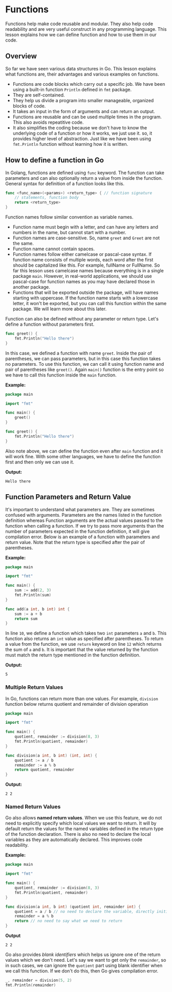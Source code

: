 # Functions

Functions help make code reusable and modular. They also help code readability and are very useful construct in any programming language. This lesson explains how we can define function and how to use them in our code.

## Overview 
So far we have seen various data structures in Go. This lesson explains what functions are, their advantages and various examples on functions.

- Functions are code blocks which carry out a specific job. We have been using a built-in function `Println` defined in `fmt` package.
- They are self-contained. 
- They help us divide a program into smaller manageable, organized blocks of code. 
- It takes an input in the form of arguments and can return an output. 
- Functions are reusable and can be used multiple times in the program. This also avoids repeatitive code. 
- It also simplifies the coding because we don't have to know the underlying code of a function or how it works, we just use it. so, it provides higher level of abstraction. Just like we have been using `fmt.Println` function without learning how it is written.

## How to define a function in Go

In Golang, functions are defined using `func` keyword. The function can take parameters and can also optionally return a value from inside the function. General syntax for definition of a function looks like this.

```go
func <func_name>(<params>) <return_type> { // function signature
    // statements, function body
    return <return_type>
}
```

Function names follow similar convention as variable names.

- Function name must begin with a letter, and can have any letters and numbers in the name, but cannot start with a number.
- Function names are case-sensitive. So, name `greet` and `Greet` are not the same.
- Function name cannot contain spaces.
- Function names follow either camelcase or pascal-case syntax. If function name consists of multiple words, each word after the first should be capitalized like this. For example, fullName or FullName. So far this lesson uses camelcase names because everything is in a single package `main`. However, in real-world applications, we should use pascal-case for function names as you may have declared those in another package.
- Functions that will be exported outside the package, will have names starting with uppercase. If the function name starts with a lowercase letter, it won't be exported, but you can call this function within the same package. We will learn more about this later.

Function can also be defined without any parameter or return type. Let's define a function without parameters first. 

```go
func greet() {
    fmt.Println("Hello there")
}
```

In this case, we defined a function with name `greet`. Inside the pair of parentheses, we can pass parameters, but in this case this function takes no parameters. To use this function, we can call it using function name and pair of parentheses like `greet()`. Again `main()` function is the entry point so we have to call this function inside the `main` function.

**Example:**

```go
package main

import "fmt"

func main() {
	greet()
}

func greet() {
    fmt.Println("Hello there")
}
```

Also note above, we can define the function even after `main` function and it will work fine. With some other languages, we have to define the function first and then only we can use it.

**Output:**
```output{ lineNos=false }
Hello there
```

## Function Parameters and Return Value

It's important to understand what parameters are. They are sometimes confused with arguments. 
Parameters are the names listed in the function definition whereas Function arguments are the actual values passed to the function when calling a function. 
If we try to pass more arguments than the number of parameters expected in the function definition, it will give compilation error.
Below is an example of a function with parameters and return value. Note that the return type is specified after the pair of parentheses.

**Example:**

```go
package main

import "fmt"

func main() {
	sum := add(2, 3)
	fmt.Println(sum)
}

func add(a int, b int) int {
    sum := a + b
    return sum
}
```

In line `10`, we define a function which takes two `int` parameters `a` and `b`. This function also returns an `int` value as specified after parentheses. To return a value from the function, we use `return` keyword on line `12` which returns the sum of `a` and `b`. It is important that the value returned by the function must match the return type mentioned in the function definition.

**Output:**
```output{ lineNos=false }
5
```

### Multiple Return Values

In Go, functions can return more than one values. For example, `division` function below returns quotient and remainder of division operation

```go
package main

import "fmt"

func main() {
	quotient, remainder := division(8, 3)
	fmt.Println(quotient, remainder)
}

func division(a int, b int) (int, int) {
    quotient := a / b
    remainder := a % b
    return quotient, remainder
}
```

**Output:**
```output{ lineNos=false }
2 2
```

### Named Return Values
Go also allows **named return values**. When we use this feature, we do not need to explicitly specify which local values we want to return. It will by default return the values for the named variables defined in the return type of the function declaration. There is also no need to declare the local variables as they are automatically declared. This improves code readability.

**Example:**
```go
package main

import "fmt"

func main() {
	quotient, remainder := division(8, 3)
	fmt.Println(quotient, remainder)
}

func division(a int, b int) (quotient int, remainder int) {
	quotient = a / b // no need to declare the variable, directly initialize it.
	remainder = a % b
	return // no need to say what we need to return
}
```

**Output**
```output{ lineNos=false }
2 2
```

Go also provides *blank identifiers* which helps us ignore one of the return values which we don't need. Let's say we want to get only the `remainder`, so in such cases, we can ignore the `quotient` part using blank identifier when we call this function. If we don't do this, then Go gives compilation error.

```go
_, remainder = division(5, 2)
fmt.Println(remainder)
```